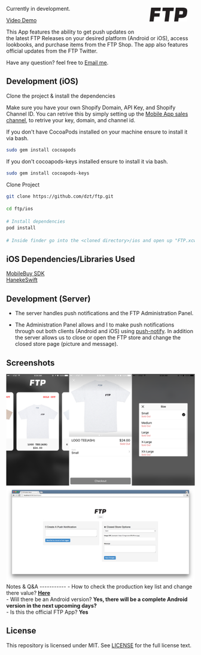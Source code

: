 <img align="right" width="20%" style="float:right;padding:20px;" src="art/logo.png">

Currently in development.

<a href="https://twitter.com/ZACFTP/status/712079447071961093">Video Demo</a>

This App features the ability to get push updates on the latest FTP Releases on your desired platform (Android or iOS), access lookbooks, and purchase items from the FTP Shop. The app also features official updates from the FTP Twitter.

Have any question? feel free to <a href="mailto:thepcmrtim@gmail.com">Email me</a>.

Development (iOS)
-----------

Clone the project & install the dependencies

Make sure you have your own Shopify Domain, API Key, and Shopify Channel ID. You can retrive this by simply setting up the <a href="https://docs.shopify.com/api/sdks/mobile-buy-sdk/add-mobile-app-sales-channel">Mobile App sales channel</a>, to retrive your key, domain, and channel id.

If you don't have CocoaPods installed on your machine ensure to install it via bash.
```bash
sudo gem install cocoapods
```

If you don't cocoapods-keys installed ensure to install it via bash.
```bash
sudo gem install cocoapods-keys
```

Clone Project

```bash
git clone https://github.com/dzt/ftp.git

cd ftp/ios

# Install dependencies
pod install

# Inside finder go into the <cloned directory>/ios and open up "FTP.xcworkspace"
```

iOS Dependencies/Libraries Used
-----------
<a href="https://github.com/Shopify/mobile-buy-sdk-ios">MobileBuy SDK</a>
</br>
<a href="https://github.com/Haneke/HanekeSwift">HanekeSwift</a>

Development (Server)
-----------

  - The server handles push notifications and the FTP Administration Panel.

  - The Administration Panel allows <a href="twitter.com/zacftp"></a> and I to make push notifications through out both clients (Android and iOS) using <a href="https://www.npmjs.com/package/push-notify">push-notify</a>. In addition the server allows us to close or open the FTP store and change the closed store page (picture and message).

Screenshots
-----------
<img src="art/ios.png" />
<img src="art/web.png" />
Notes & Q&A
-----------
- How to check the production key list and change there value? <b><a href="https://github.com/orta/cocoapods-keys">Here</a></b>
</br>
- Will there be an Android version? <b>Yes, there will be a complete Android version in the next upcoming days?</b>
</br>
- Is this the official FTP App? <b>Yes</b>
</br>

License
--------
This repository is licensed under MIT. See [LICENSE](https://github.com/dzt/ftp/blob/master/LICENSE) for the full license text.


